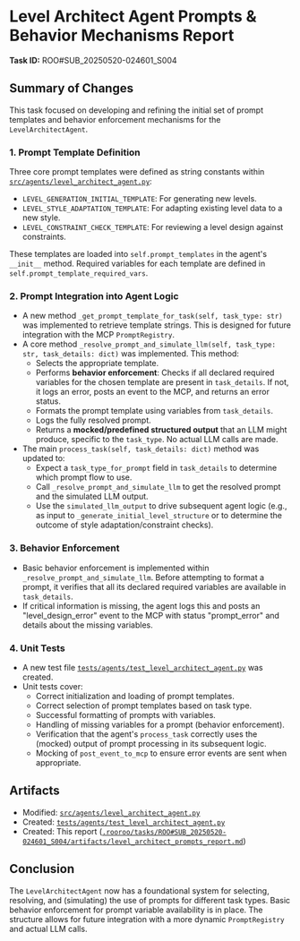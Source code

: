 # Level Architect Agent Prompts & Behavior Mechanisms Report

**Task ID:** ROO#SUB_20250520-024601_S004

## Summary of Changes

This task focused on developing and refining the initial set of prompt templates and behavior enforcement mechanisms for the `LevelArchitectAgent`.

### 1. Prompt Template Definition
Three core prompt templates were defined as string constants within [`src/agents/level_architect_agent.py`](src/agents/level_architect_agent.py:0):
- `LEVEL_GENERATION_INITIAL_TEMPLATE`: For generating new levels.
- `LEVEL_STYLE_ADAPTATION_TEMPLATE`: For adapting existing level data to a new style.
- `LEVEL_CONSTRAINT_CHECK_TEMPLATE`: For reviewing a level design against constraints.

These templates are loaded into `self.prompt_templates` in the agent's `__init__` method. Required variables for each template are defined in `self.prompt_template_required_vars`.

### 2. Prompt Integration into Agent Logic
- A new method `_get_prompt_template_for_task(self, task_type: str)` was implemented to retrieve template strings. This is designed for future integration with the MCP `PromptRegistry`.
- A core method `_resolve_prompt_and_simulate_llm(self, task_type: str, task_details: dict)` was implemented. This method:
    - Selects the appropriate template.
    - Performs **behavior enforcement**: Checks if all declared required variables for the chosen template are present in `task_details`. If not, it logs an error, posts an event to the MCP, and returns an error status.
    - Formats the prompt template using variables from `task_details`.
    - Logs the fully resolved prompt.
    - Returns a **mocked/predefined structured output** that an LLM might produce, specific to the `task_type`. No actual LLM calls are made.
- The main `process_task(self, task_details: dict)` method was updated to:
    - Expect a `task_type_for_prompt` field in `task_details` to determine which prompt flow to use.
    - Call `_resolve_prompt_and_simulate_llm` to get the resolved prompt and the simulated LLM output.
    - Use the `simulated_llm_output` to drive subsequent agent logic (e.g., as input to `_generate_initial_level_structure` or to determine the outcome of style adaptation/constraint checks).

### 3. Behavior Enforcement
- Basic behavior enforcement is implemented within `_resolve_prompt_and_simulate_llm`. Before attempting to format a prompt, it verifies that all its declared required variables are available in `task_details`.
- If critical information is missing, the agent logs this and posts an "level_design_error" event to the MCP with status "prompt_error" and details about the missing variables.

### 4. Unit Tests
- A new test file [`tests/agents/test_level_architect_agent.py`](tests/agents/test_level_architect_agent.py:0) was created.
- Unit tests cover:
    - Correct initialization and loading of prompt templates.
    - Correct selection of prompt templates based on task type.
    - Successful formatting of prompts with variables.
    - Handling of missing variables for a prompt (behavior enforcement).
    - Verification that the agent's `process_task` correctly uses the (mocked) output of prompt processing in its subsequent logic.
    - Mocking of `post_event_to_mcp` to ensure error events are sent when appropriate.

## Artifacts
- Modified: [`src/agents/level_architect_agent.py`](src/agents/level_architect_agent.py:0)
- Created: [`tests/agents/test_level_architect_agent.py`](tests/agents/test_level_architect_agent.py:0)
- Created: This report ([`.rooroo/tasks/ROO#SUB_20250520-024601_S004/artifacts/level_architect_prompts_report.md`](.rooroo/tasks/ROO#SUB_20250520-024601_S004/artifacts/level_architect_prompts_report.md:0))

## Conclusion
The `LevelArchitectAgent` now has a foundational system for selecting, resolving, and (simulating) the use of prompts for different task types. Basic behavior enforcement for prompt variable availability is in place. The structure allows for future integration with a more dynamic `PromptRegistry` and actual LLM calls.